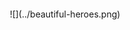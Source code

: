 <div align=center>
  <img width=0 height=200>
  <img width=100% height=0>
  ![](../beautiful-heroes.png)
  <img width=100% height=0>
  <img width=0 height=200>
